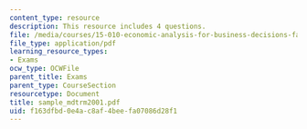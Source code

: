 ```yaml
---
content_type: resource
description: This resource includes 4 questions.
file: /media/courses/15-010-economic-analysis-for-business-decisions-fall-2004/f163dfbd0e4ac8af4beefa07086d28f1_sample_mdtrm2001.pdf
file_type: application/pdf
learning_resource_types:
- Exams
ocw_type: OCWFile
parent_title: Exams
parent_type: CourseSection
resourcetype: Document
title: sample_mdtrm2001.pdf
uid: f163dfbd-0e4a-c8af-4bee-fa07086d28f1
---
```

